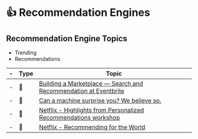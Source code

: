 # :thumbsup: Recommendation Engines

## Recommendation Engine Topics

* Trending
* Recommendations

-|Type|Topic
------------: | ------------- | -------------
 -|:newspaper:|[Building a Marketplace — Search and Recommendation at Eventbrite](https://www.eventbrite.com/engineering/building-a-marketplace-search-and-recommendation-at-eventbrite/)
 -|:newspaper:|[Can a machine surprise you? We believe so.](https://developers.soundcloud.com/blog/introducing_suggested_tracks)
-|:newspaper:|[Netflix - Highlights from Personalized Recommendations workshop](https://netflixtechblog.com/highlights-from-prs2016-workshop-57f36fa34b44)
-|:newspaper:|[Netflix - Recommending for the World](https://netflixtechblog.com/recommending-for-the-world-8da8cbcf051b)